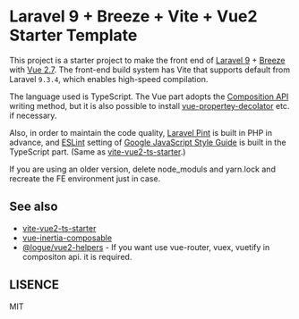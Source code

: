 # Laravel 9 + Breeze + Vite + Vue2 Starter Template

This project is a starter project to make the front end of [Laravel 9](https://github.com/laravel/laravel) + [Breeze](https://github.com/laravel/breeze) with [Vue 2.7](https://vuejs.org/). The front-end build system has Vite that supports default from Laravel `9.3.4`, which enables high-speed compilation.

The language used is TypeScript. The Vue part adopts the [Composition API](https://vuejs.org/guide/extras/composition-api-faq.html) writing method, but it is also possible to install [vue-propertey-decolator](https://github.com/kaorun343/vue-property-decorator) etc. if necessary.

Also, in order to maintain the code quality, [Laravel Pint](https://github.com/laravel/pint) is built in PHP in advance, and [ESLint](https://eslint.org/) setting of [Google JavaScript Style Guide](https://google.github.io/styleguide/jsguide.html) is built in the TypeScript part. (Same as [vite-vue2-ts-starter](https://github.com/logue/vite-vue2-ts-starter).)

If you are using an older version, delete node_moduls and yarn.lock and recreate the FE environment just in case.

## See also

- [vite-vue2-ts-starter](https://github.com/logue/vite-vue2-ts-starter)
- [vue-inertia-composable](https://github.com/logue/vue-inertia-composable)
- [@logue/vue2-helpers](https://github.com/logue/vue2-helpers) - If you want use vue-router, vuex, vuetify in compositon api. it is required.

## LISENCE

MIT
